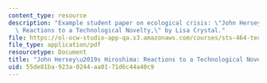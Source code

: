 ```yaml
---
content_type: resource
description: "Example student paper on ecological crisis: \"John Hersey\u2019s Hiroshima:\
  \ Reactions to a Technological Novelty,\" by Lisa Crystal."
file: https://ol-ocw-studio-app-qa.s3.amazonaws.com/courses/sts-464-technology-and-the-literary-imagination-spring-2008/55de81ba923a0244aa0171d6c44a40c9_crystal_wk10.pdf
file_type: application/pdf
resourcetype: Document
title: "John Hersey\u2019s Hiroshima: Reactions to a Technological Novelty"
uid: 55de81ba-923a-0244-aa01-71d6c44a40c9
---
```

